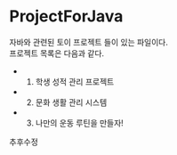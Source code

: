 # ProjectForJava
자바와 관련된 토이 프로젝트 들이 있는 파일이다.  
프로젝트 목록은 다음과 같다.
- 1. 학생 성적 관리 프로젝트
- 2. 문화 생활 관리 시스템
- 3. 나만의 운동 루틴을 만들자!

추후수정
